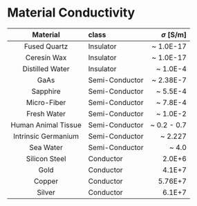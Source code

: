 # Material Conductivity

|      Material       | class          | $\sigma$ [S/m] |
| :-----------------: | :------------- | -------------: |
|    Fused Quartz     | Insulator      |      ~ 1.0E-17 |
|     Ceresin Wax     | Insulator      |      ~ 1.0E-17 |
|   Distilled Water   | Insulator      |       ~ 1.0E-4 |
|        GaAs         | Semi-Conductor |      ~ 2.38E-7 |
|      Sapphire       | Semi-Conductor |       ~ 5.5E-4 |
|     Micro-Fiber     | Semi-Conductor |       ~ 7.8E-4 |
|     Fresh Water     | Semi-Conductor |       ~ 1.0E-2 |
| Human Animal Tissue | Semi-Conductor |    ~ 0.2 - 0.7 |
| Intrinsic Germanium | Semi-Conductor |        ~ 2.227 |
|      Sea Water      | Semi-Conductor |          ~ 4.0 |
|    Silicon Steel    | Conductor      |         2.0E+6 |
|        Gold         | Conductor      |         4.1E+7 |
|       Copper        | Conductor      |        5.76E+7 |
|       Silver        | Conductor      |         6.1E+7 |
